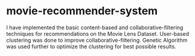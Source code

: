# movie-recommender-system

I have implemented the basic content-based and collaborative-filtering techniques for recommendations on the Movie Lens Dataset. User-based clustering was done to improve collaborative-filtering. Genetic Algorithm was used further to optimize the clustering for best possible results.
